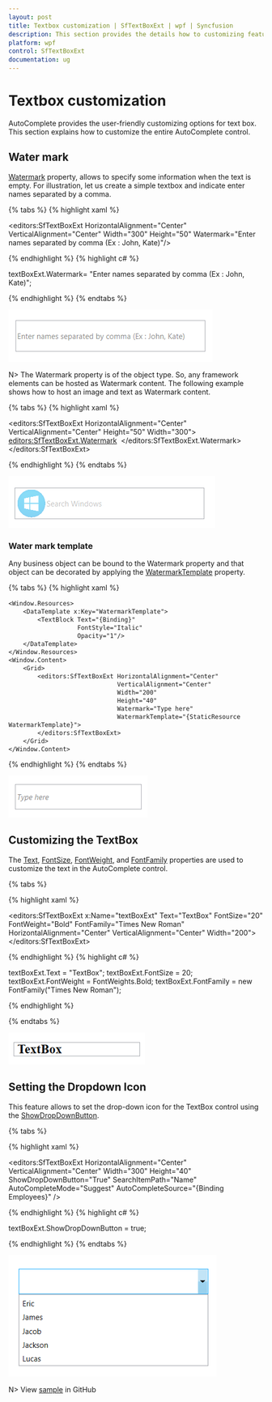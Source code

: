 ```yaml
---
layout: post
title: Textbox customization | SfTextBoxExt | wpf | Syncfusion
description: This section provides the details how to customizing features in WPF SfTextBoxExt control using following properties.
platform: wpf
control: SfTextBoxExt
documentation: ug
---
```


# Textbox customization 

AutoComplete provides the user-friendly customizing options for text box. This section explains how to customize the entire AutoComplete control.


## Water mark 

[Watermark](https://help.syncfusion.com/cr/cref_files/wpf/Syncfusion.SfInput.Wpf~Syncfusion.Windows.Controls.Input.SfTextBoxExt~Watermark.html) property, allows to specify some information when the text is empty. For illustration, let us create a simple textbox and indicate enter names separated by a comma.

{% tabs %}
{% highlight xaml %}

<editors:SfTextBoxExt HorizontalAlignment="Center" 
                      VerticalAlignment="Center" 
                      Width="300" 
                      Height="50"
                      Watermark="Enter names separated by comma (Ex : John, Kate)"/>

{% endhighlight %}
{% highlight c# %}

textBoxExt.Watermark= "Enter names separated by comma (Ex : John, Kate)";

{% endhighlight %}
{% endtabs %}

![Watermark_Text](Textbox_customization_images/Watermark.png)

N> The Watermark property is of the object type. So, any framework elements can be hosted as Watermark content. The following example shows how to host an image and text as Watermark content.

{% tabs %}
{% highlight xaml %}

<editors:SfTextBoxExt HorizontalAlignment="Center"
                      VerticalAlignment="Center" 
                      Height="50"
                      Width="300">
                <editors:SfTextBoxExt.Watermark>
                    <StackPanel Orientation="Horizontal">
                        <Image Source="Windows 8.png" 
                               Margin="2"/>
                        <TextBlock Text="Search Windows" 
                                   HorizontalAlignment="Center" 
                                   VerticalAlignment="Center" 
                                   Opacity="0.5"/>
                    </StackPanel>
                </editors:SfTextBoxExt.Watermark>
</editors:SfTextBoxExt>

{% endhighlight %}
{% endtabs %}

![Watermark_View](Textbox_customization_images/Watermark_img.png)

### Water mark template 

Any business object can be bound to the Watermark property and that object can be decorated by applying the [WatermarkTemplate](https://help.syncfusion.com/cr/cref_files/wpf/Syncfusion.SfInput.Wpf~Syncfusion.Windows.Controls.Input.SfTextBoxExt~WatermarkTemplate.html)  property.

{% tabs %}
{% highlight xaml %}

    <Window.Resources>
        <DataTemplate x:Key="WatermarkTemplate">
            <TextBlock Text="{Binding}" 
                       FontStyle="Italic" 
                       Opacity="1"/>
        </DataTemplate>
    </Window.Resources>
    <Window.Content>
        <Grid>
            <editors:SfTextBoxExt HorizontalAlignment="Center" 
                                  VerticalAlignment="Center"
                                  Width="200"
                                  Height="40"
                                  Watermark="Type here"
                                  WatermarkTemplate="{StaticResource WatermarkTemplate}">
            </editors:SfTextBoxExt>
        </Grid>
    </Window.Content>

{% endhighlight %}
{% endtabs %}

![Watermark_View](Textbox_customization_images/WatermarkTemplate.png)


## Customizing the TextBox

The [Text](https://help.syncfusion.com/cr/cref_files/wpf/Syncfusion.SfInput.Wpf~Syncfusion.Windows.Controls.Input.SfTextBoxExt~IgnoreCase.html#), [FontSize](https://help.syncfusion.com/cr/cref_files/wpf/Syncfusion.SfInput.Wpf~Syncfusion.Windows.Controls.Input.SfTextBoxExt~IgnoreCase.html#), [FontWeight](https://help.syncfusion.com/cr/cref_files/wpf/Syncfusion.SfInput.Wpf~Syncfusion.Windows.Controls.Input.SfTextBoxExt~IgnoreCase.html#), and [FontFamily](https://help.syncfusion.com/cr/cref_files/wpf/Syncfusion.SfInput.Wpf~Syncfusion.Windows.Controls.Input.SfTextBoxExt~IgnoreCase.html#) properties are used to customize the text in the AutoComplete control.

{% tabs %}

{% highlight xaml %}

<editors:SfTextBoxExt x:Name="textBoxExt" 
                      Text="TextBox"
                      FontSize="20"
                      FontWeight="Bold"
                      FontFamily="Times New Roman"
                      HorizontalAlignment="Center" 
                      VerticalAlignment="Center" 
                      Width="200">
</editors:SfTextBoxExt>

{% endhighlight %}
{% highlight c# %}

textBoxExt.Text = "TextBox";
textBoxExt.FontSize = 20;
textBoxExt.FontWeight = FontWeights.Bold;
textBoxExt.FontFamily = new FontFamily("Times New Roman");

{% endhighlight %}

{% endtabs %}

![AutoComplete Customization](Textbox_customization_images/Customization.png)



## Setting the Dropdown Icon 

This feature allows to set the drop-down icon for the TextBox control using the [ShowDropDownButton](https://help.syncfusion.com/cr/cref_files/wpf/Syncfusion.SfInput.Wpf~Syncfusion.Windows.Controls.Input.SfTextBoxExt~ShowDropDownButton.html).

{% tabs %}

{% highlight xaml %}

<editors:SfTextBoxExt HorizontalAlignment="Center" 
                      VerticalAlignment="Center" 
                      Width="300"
                      Height="40"
                      ShowDropDownButton="True"
                      SearchItemPath="Name"
                      AutoCompleteMode="Suggest"
                      AutoCompleteSource="{Binding Employees}" />

{% endhighlight %}
{% highlight c# %}

textBoxExt.ShowDropDownButton = true;

{% endhighlight %}
{% endtabs %}

![DropdownIcon](Textbox_customization_images/DropDownIcon.png)


N> View [sample](https://github.com/SyncfusionExamples/wpf-textboxext-examples/tree/master/Samples/Textbox-customization) in GitHub
